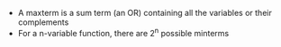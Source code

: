 -  A maxterm is a sum term (an OR) containing all the variables or their complements
- For a n-variable function, there are 2<sup>n</sup> possible minterms